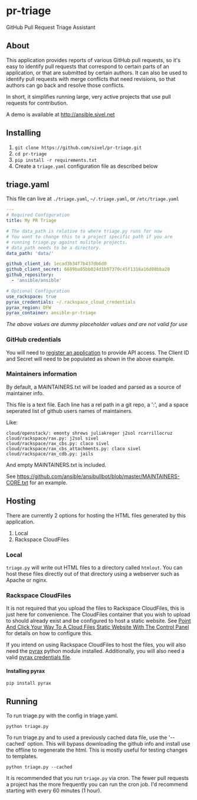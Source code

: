 # pr-triage

GitHub Pull Request Triage Assistant

## About

This application provides reports of various GitHub pull requests, so it's easy to identify pull requests that correspond to certain parts of an application, or that are submitted by certain authors.  It can also be used to identify pull requests 
with merge conflicts that need revisions, so that authors can go back and resolve those conflicts.

In short, it simplifies running large, very active projects that use pull requests for contribution.

A demo is available at http://ansible.sivel.net

## Installing

1. `git clone https://github.com/sivel/pr-triage.git`
1. `cd pr-triage`
1. `pip install -r requirements.txt`
1. Create a `triage.yaml` configuration file as described below

## triage.yaml

This file can live at `./triage.yaml`, `~/.triage.yaml`, or `/etc/triage.yaml`

```yaml
---
# Required Configuration
title: My PR Triage

# The data_path is relative to where triage.py runs for now
# You want to change this to a project specific path if you are
# running triage.py against mulitple projects.
# data_path needs to be a directory.
data_path: 'data/'

github_client_id: 1ecad3b34f7b437db6d0
github_client_secret: 6689ba85bb024d1b97370c45f1316a16d08bba20
github_repository:
  - 'ansible/ansible'

# Optional Configuration
use_rackspace: true
pyrax_credentials: ~/.rackspace_cloud_credentials
pyrax_region: DFW
pyrax_container: ansible-pr-triage
```

*The above values are dummy placeholder values and are not valid for use*

### GitHub credentials

You will need to [register an application](https://github.com/settings/applications/new)
to provide API access.  The Client ID and Secret will need to be populated as
shown in the above example.

### Maintainers information

By default, a MAINTAINERS.txt will be loaded and parsed as a source of maintainer info.

This file is a text file. Each line has a rel path in a git repo, a ':', and a space seperated
list of github users names of maintainers.

Like:
```
cloud/openstack/: emonty shrews juliakreger j2sol rcarrillocruz
cloud/rackspace/rax.py: j2sol sivel
cloud/rackspace/rax_cbs.py: claco sivel
cloud/rackspace/rax_cbs_attachments.py: claco sivel
cloud/rackspace/rax_cdb.py: jails
```

And empty MAINTAINERS.txt is included.

See https://github.com/ansible/ansibullbot/blob/master/MAINTAINERS-CORE.txt for an example.


## Hosting

There are currently 2 options for hosting the HTML files generated by this application.

1. Local
2. Rackspace CloudFiles

### Local

`triage.py` will write out HTML files to a directory called `htmlout`. You can
host these files directly out of that directory using a webserver such as
Apache or nginx.

### Rackspace CloudFiles

It is not required that you upload the files to Rackspace CloudFiles, this is
just here for convenience. The CloudFiles container that you wish to upload to
should already exist and be configured to host a static website. See
[Point And Click Your Way To A Cloud Files Static Website With The Control Panel](http://www.rackspace.com/blog/point-and-click-your-way-to-a-cloud-files-static-website-with-the-control-panel/)
for details on how to configure this.

If you intend on using Rackspace CloudFiles to host the files, you will also
need the [pyrax](https://pypi.python.org/pypi/pyrax) python module installed.
Additionally, you will also need a valid [pyrax credentials file](https://github.com/rackspace/pyrax/blob/master/docs/getting_started.md#authenticating).

#### Installing pyrax

```shell
pip install pyrax
```

## Running

To run triage.py with the config in triage.yaml.

```shell
python triage.py
```

To run triage.py and to used a previously cached data file, use
the '--cached' option. This will bypass downloading the github info
and install use the offline to regenerate the html. This is mostly
useful for testing changes to templates.

```shell
python triage.py --cached
```

It is recommended that you run `triage.py` via cron. The fewer pull requests a
project has the more frequently you can run the cron job. I'd recommend
starting with every 60 minutes (1 hour).
